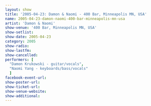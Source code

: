 ```yaml
---
layout: show
title: '2005-04-23: Damon & Naomi - 400 Bar, Minneapolis MN, USA'
name: 2005-04-23-damon-naomi-400-bar-minneapolis-mn-usa
artist: 'Damon & Naomi'
show-venue: '400 Bar, Minneapolis MN, USA'
show-setlist: 
show-date: 2005-04-23
category: 2005
show-radio: 
show-lastfm: 
show-cancelled: 
performers: [
  "Damon Krukowski - guitar/vocals",
  "Naomi Yang - keyboards/bass/vocals"
  ]
facebook-event-url: 
show-poster-url: 
show-ticket-url: 
show-venue-website: 
show-additional: 
---
```



